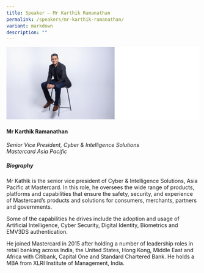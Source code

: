 ```yaml
---
title: Speaker – Mr Karthik Ramanathan
permalink: /speakers/mr-karthik-ramanathan/
variant: markdown
description: ""
---
```

![](/images/2024%20speakers/Karthik.png)
#### **Mr Karthik Ramanathan**

*Senior Vice President, Cyber &amp; Intelligence Solutions<br>Mastercard Asia Pacific*

##### **Biography**
Mr Kathik is the senior vice president of Cyber &amp; Intelligence Solutions, Asia Pacific at Mastercard. In this role, he oversees the wide range of products, platforms and capabilities that ensure the safety, security, and experience of Mastercard’s products and solutions for consumers, merchants, partners and governments. 
 
Some of the capabilities he drives include the adoption and usage of Artificial Intelligence, Cyber Security, Digital Identity, Biometrics and EMV3DS authentication. 
 
He joined Mastercard in 2015 after holding a number of leadership roles in retail banking across India, the United States, Hong Kong, Middle East and Africa with Citibank, Capital One and Standard Chartered Bank. He holds a MBA from XLRI Institute of Management, India.